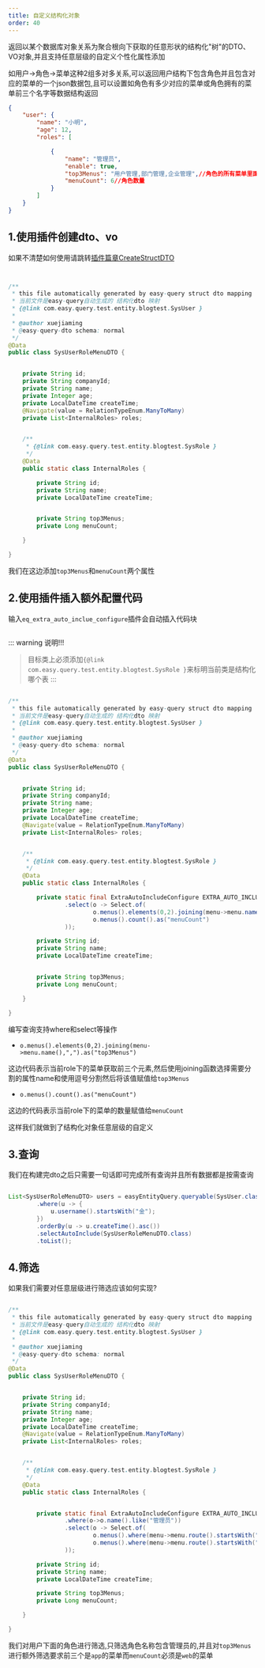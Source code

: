 ```yaml
---
title: 自定义结构化对象
order: 40
---
```

返回以某个数据库对象关系为聚合根向下获取的任意形状的结构化"树"的DTO、VO对象,并且支持任意层级的自定义个性化属性添加

如用户->角色->菜单这种2组多对多关系,可以返回用户结构下包含角色并且包含对应的菜单的一个json数据包,且可以设置如角色有多少对应的菜单或角色拥有的菜单前三个名字等数据结构返回
```json
{
	"user": {
		"name": "小明",
		"age": 12,
		"roles": [

			{
				"name": "管理员",
				"enable": true,
				"top3Menus": "用户管理,部门管理,企业管理",//角色的所有菜单里面的前三个
				"menuCount": 6//角色数量
			}
		]
	}
}
```

## 1.使用插件创建dto、vo

如果不清楚如何使用请跳转[插件篇章CreateStructDTO](/easy-query-doc/plugin/create-struct-dto)

<img :src="$withBase('/images/user_role_menu.jpg')" >

```java

/**
 * this file automatically generated by easy-query struct dto mapping
 * 当前文件是easy-query自动生成的 结构化dto 映射
 * {@link com.easy.query.test.entity.blogtest.SysUser }
 *
 * @author xuejiaming
 * @easy-query-dto schema: normal
 */
@Data
public class SysUserRoleMenuDTO {


    private String id;
    private String companyId;
    private String name;
    private Integer age;
    private LocalDateTime createTime;
    @Navigate(value = RelationTypeEnum.ManyToMany)
    private List<InternalRoles> roles;


    /**
     * {@link com.easy.query.test.entity.blogtest.SysRole }
     */
    @Data
    public static class InternalRoles {

        private String id;
        private String name;
        private LocalDateTime createTime;


        private String top3Menus;
        private Long menuCount;

    }

}

```

我们在这边添加`top3Menus`和`menuCount`两个属性

## 2.使用插件插入额外配置代码
输入`eq_extra_auto_inclue_configure`插件会自动插入代码块



<img :src="$withBase('/images/user_role_menu_extra_auto_configure.jpg')" >


::: warning 说明!!!
> 目标类上必须添加`{@link com.easy.query.test.entity.blogtest.SysRole }`来标明当前类是结构化哪个表
:::




```java

/**
 * this file automatically generated by easy-query struct dto mapping
 * 当前文件是easy-query自动生成的 结构化dto 映射
 * {@link com.easy.query.test.entity.blogtest.SysUser }
 *
 * @author xuejiaming
 * @easy-query-dto schema: normal
 */
@Data
public class SysUserRoleMenuDTO {


    private String id;
    private String companyId;
    private String name;
    private Integer age;
    private LocalDateTime createTime;
    @Navigate(value = RelationTypeEnum.ManyToMany)
    private List<InternalRoles> roles;


    /**
     * {@link com.easy.query.test.entity.blogtest.SysRole }
     */
    @Data
    public static class InternalRoles {

        private static final ExtraAutoIncludeConfigure EXTRA_AUTO_INCLUDE_CONFIGURE = SysRoleProxy.TABLE.EXTRA_AUTO_INCLUDE_CONFIGURE()
                .select(o -> Select.of(
                        o.menus().elements(0,2).joining(menu->menu.name(),",").as("top3Menus"),
                        o.menus().count().as("menuCount")
                ));

        private String id;
        private String name;
        private LocalDateTime createTime;


        private String top3Menus;
        private Long menuCount;

    }

}

```

编写查询支持where和select等操作

- `o.menus().elements(0,2).joining(menu->menu.name(),",").as("top3Menus")`

这边代码表示当前role下的菜单获取前三个元素,然后使用joining函数选择需要分割的属性name和使用逗号分割然后将该值赋值给`top3Menus`

- `o.menus().count().as("menuCount")`

这边的代码表示当前role下的菜单的数量赋值给`menuCount`

这样我们就做到了结构化对象任意层级的自定义

## 3.查询
我们在构建完dto之后只需要一句话即可完成所有查询并且所有数据都是按需查询
```java

List<SysUserRoleMenuDTO> users = easyEntityQuery.queryable(SysUser.class)
		.where(u -> {
			u.username().startsWith("金");
		})
		.orderBy(u -> u.createTime().asc())
		.selectAutoInclude(SysUserRoleMenuDTO.class)
		.toList();
```

## 4.筛选
如果我们需要对任意层级进行筛选应该如何实现?
```java

/**
 * this file automatically generated by easy-query struct dto mapping
 * 当前文件是easy-query自动生成的 结构化dto 映射
 * {@link com.easy.query.test.entity.blogtest.SysUser }
 *
 * @author xuejiaming
 * @easy-query-dto schema: normal
 */
@Data
public class SysUserRoleMenuDTO {


    private String id;
    private String companyId;
    private String name;
    private Integer age;
    private LocalDateTime createTime;
    @Navigate(value = RelationTypeEnum.ManyToMany)
    private List<InternalRoles> roles;


    /**
     * {@link com.easy.query.test.entity.blogtest.SysRole }
     */
    @Data
    public static class InternalRoles {


        private static final ExtraAutoIncludeConfigure EXTRA_AUTO_INCLUDE_CONFIGURE = SysRoleProxy.TABLE.EXTRA_AUTO_INCLUDE_CONFIGURE()
                .where(o->o.name().like("管理员"))
                .select(o -> Select.of(
                        o.menus().where(menu->menu.route().startsWith("/api/app/")).elements(0,2).joining(menu->menu.name(),",").as("top3Menus"),
                        o.menus().where(menu->menu.route().startsWith("/api/web/")).count().as("menuCount")
                ));

        private String id;
        private String name;
        private LocalDateTime createTime;

        private String top3Menus;
        private Long menuCount;

    }

}

```

我们对用户下面的角色进行筛选,只筛选角色名称包含管理员的,并且对`top3Menus`进行额外筛选要求前三个是`app`的菜单而`menuCount`必须是`web`的菜单